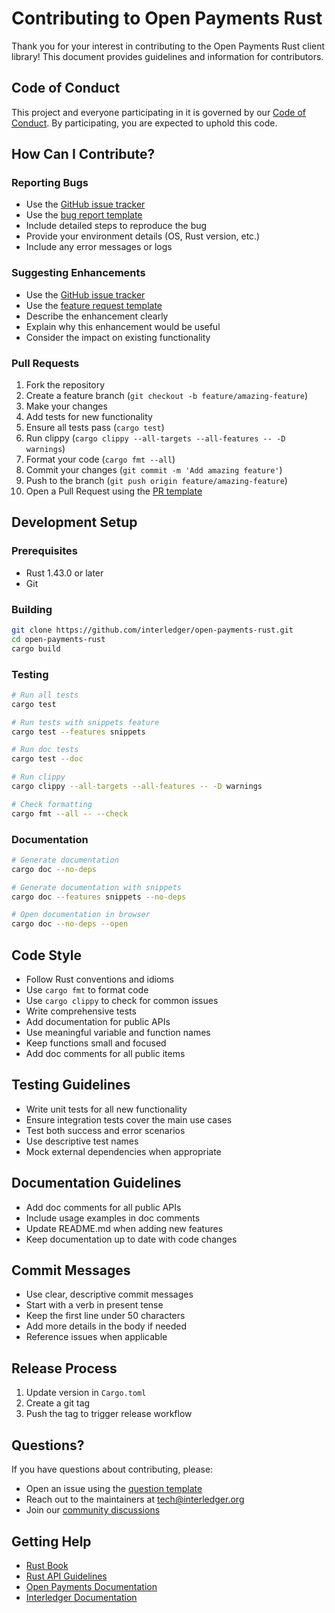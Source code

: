 # Contributing to Open Payments Rust

Thank you for your interest in contributing to the Open Payments Rust client library! This document provides guidelines and information for contributors.

## Code of Conduct

This project and everyone participating in it is governed by our [Code of Conduct](CODE_OF_CONDUCT.md). By participating, you are expected to uphold this code.

## How Can I Contribute?

### Reporting Bugs

- Use the [GitHub issue tracker](https://github.com/interledger/open-payments-rust/issues)
- Use the [bug report template](.github/ISSUE_TEMPLATE/bug_report.md)
- Include detailed steps to reproduce the bug
- Provide your environment details (OS, Rust version, etc.)
- Include any error messages or logs

### Suggesting Enhancements

- Use the [GitHub issue tracker](https://github.com/interledger/open-payments-rust/issues)
- Use the [feature request template](.github/ISSUE_TEMPLATE/feature_request.md)
- Describe the enhancement clearly
- Explain why this enhancement would be useful
- Consider the impact on existing functionality

### Pull Requests

1. Fork the repository
2. Create a feature branch (`git checkout -b feature/amazing-feature`)
3. Make your changes
4. Add tests for new functionality
5. Ensure all tests pass (`cargo test`)
6. Run clippy (`cargo clippy --all-targets --all-features -- -D warnings`)
7. Format your code (`cargo fmt --all`)
8. Commit your changes (`git commit -m 'Add amazing feature'`)
9. Push to the branch (`git push origin feature/amazing-feature`)
10. Open a Pull Request using the [PR template](.github/PULL_REQUEST_TEMPLATE.md)

## Development Setup

### Prerequisites

- Rust 1.43.0 or later
- Git

### Building

```bash
git clone https://github.com/interledger/open-payments-rust.git
cd open-payments-rust
cargo build
```

### Testing

```bash
# Run all tests
cargo test

# Run tests with snippets feature
cargo test --features snippets

# Run doc tests
cargo test --doc

# Run clippy
cargo clippy --all-targets --all-features -- -D warnings

# Check formatting
cargo fmt --all -- --check
```

### Documentation

```bash
# Generate documentation
cargo doc --no-deps

# Generate documentation with snippets
cargo doc --features snippets --no-deps

# Open documentation in browser
cargo doc --no-deps --open
```

## Code Style

- Follow Rust conventions and idioms
- Use `cargo fmt` to format code
- Use `cargo clippy` to check for common issues
- Write comprehensive tests
- Add documentation for public APIs
- Use meaningful variable and function names
- Keep functions small and focused
- Add doc comments for all public items

## Testing Guidelines

- Write unit tests for all new functionality
- Ensure integration tests cover the main use cases
- Test both success and error scenarios
- Use descriptive test names
- Mock external dependencies when appropriate

## Documentation Guidelines

- Add doc comments for all public APIs
- Include usage examples in doc comments
- Update README.md when adding new features
- Keep documentation up to date with code changes

## Commit Messages

- Use clear, descriptive commit messages
- Start with a verb in present tense
- Keep the first line under 50 characters
- Add more details in the body if needed
- Reference issues when applicable

## Release Process

1. Update version in `Cargo.toml`
3. Create a git tag
4. Push the tag to trigger release workflow

## Questions?

If you have questions about contributing, please:
- Open an issue using the [question template](.github/ISSUE_TEMPLATE/question.md)
- Reach out to the maintainers at tech@interledger.org
- Join our [community discussions](https://github.com/interledger/open-payments-rust/discussions)

## Getting Help

- [Rust Book](https://doc.rust-lang.org/book/)
- [Rust API Guidelines](https://rust-lang.github.io/api-guidelines/)
- [Open Payments Documentation](https://openpayments.dev/)
- [Interledger Documentation](https://interledger.org/developers/) 